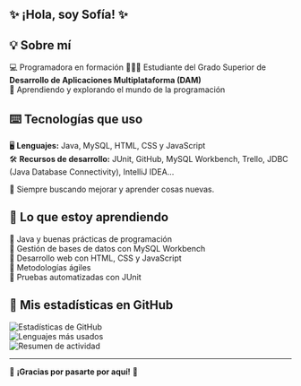 ## ✨ ¡Hola, soy Sofía! ✨



## 💡 Sobre mí
💻 Programadora en formación
👩🏻‍💻 Estudiante del Grado Superior de **Desarrollo de Aplicaciones Multiplataforma (DAM)**   
🌈 Aprendiendo y explorando el mundo de la programación  

## ⌨️ Tecnologías que uso

🖥️ **Lenguajes:** Java, MySQL, HTML, CSS y JavaScript  
🛠️ **Recursos de desarrollo:** JUnit, GitHub, MySQL Workbench, Trello, JDBC (Java Database Connectivity), IntelliJ IDEA... 


📌 Siempre buscando mejorar y aprender cosas nuevas.  

## 🌱 Lo que estoy aprendiendo
🔹 Java y buenas prácticas de programación  
🔹 Gestión de bases de datos con MySQL Workbench  
🔹 Desarrollo web con HTML, CSS y JavaScript  
🔹 Metodologías ágiles   
🔹 Pruebas automatizadas con JUnit 

## 🌟 Mis estadísticas en GitHub

![Estadísticas de GitHub](https://github-readme-stats.vercel.app/api?username=sofiipz&show_icons=true&theme=default)  
![Lenguajes más usados](https://github-readme-stats.vercel.app/api/top-langs/?username=sofiipz&layout=compact&theme=default)   
![Resumen de actividad](https://github-profile-summary-cards.vercel.app/api/cards/profile-details?username=sofiipz&theme=default)  

---
🎀 **¡Gracias por pasarte por aquí!** 🎀
